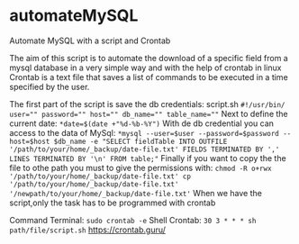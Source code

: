 # automateMySQL
Automate MySQL with a script and Crontab

The aim of this script is to automate the download of a specific field from a mysql database in a very simple way and with the help of crontab in linux
Crontab is a text file that saves a list of commands to be executed in a time specified by the user.

The first part of the script is save the db credentials:
script.sh
``
#!/usr/bin/
  user=""
  password=""
  host=""
  db_name=""
  table_name=""
``
Next to define the current date:
``
  *date=$(date +"%d-%b-%Y")
``
With de db credential you can access to the data of MySql:
``
  *mysql --user=$user --password=$password --host=$host $db_name -e "SELECT fieldTable INTO OUTFILE '/path/to/your/home/_backup/date-file.txt' FIELDS TERMINATED BY ',' LINES TERMINATED BY '\n' FROM table;"
``
Finally if you want to copy the the file to othe path you must to give the permissions with:
``
  chmod -R o+rwx '/path/to/your/home/_backup/date-file.txt'
  cp '/path/to/your/home/_backup/date-file.txt' '/newpath/to/your/home/_backup/date-file.txt'
``
When we have the script,only the task has to be programmed with crontab

Command Terminal:
``
 sudo crontab -e
``
Shell Crontab:
``
  30 3 * * * sh path/file/script.sh
``
https://crontab.guru/


  

  
 
  
  


